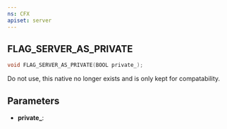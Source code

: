 ```yaml
---
ns: CFX
apiset: server
---
```

## FLAG_SERVER_AS_PRIVATE

```c
void FLAG_SERVER_AS_PRIVATE(BOOL private_);
```

Do not use, this native no longer exists and is only kept for compatability.

## Parameters
* **private_**: 

